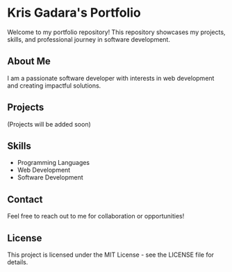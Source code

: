 # Kris Gadara's Portfolio

Welcome to my portfolio repository! This repository showcases my projects, skills, and professional journey in software development.

## About Me
I am a passionate software developer with interests in web development and creating impactful solutions.

## Projects
(Projects will be added soon)

## Skills
- Programming Languages
- Web Development
- Software Development

## Contact
Feel free to reach out to me for collaboration or opportunities!

## License
This project is licensed under the MIT License - see the LICENSE file for details.